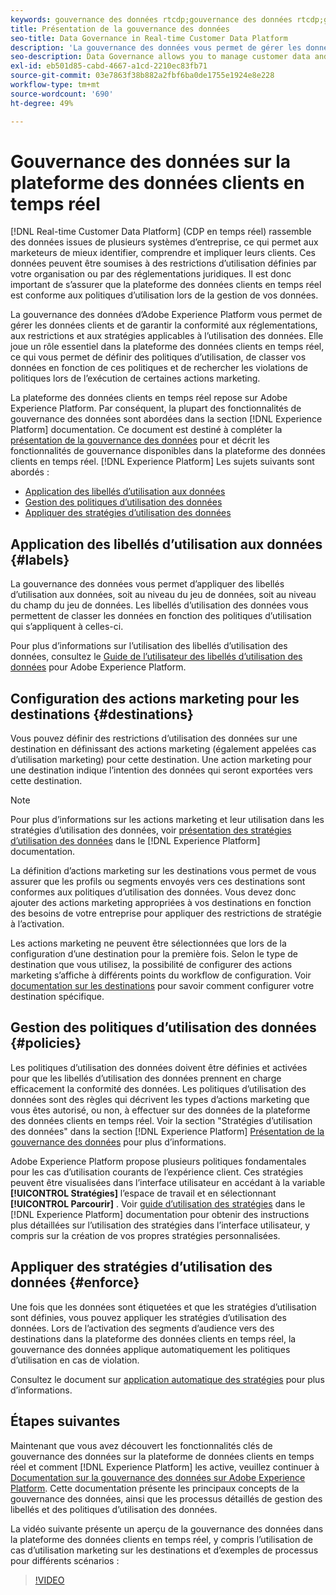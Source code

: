 ```yaml
---
keywords: gouvernance des données rtcdp;gouvernance des données rtcdp;gouvernance des données de profil client en temps réel
title: Présentation de la gouvernance des données
seo-title: Data Governance in Real-time Customer Data Platform
description: 'La gouvernance des données vous permet de gérer les données clients et de garantir la conformité aux réglementations, aux restrictions et aux politiques applicables à l’utilisation des données. '
seo-description: Data Governance allows you to manage customer data and ensure compliance with regulations, restrictions, and policies applicable to data use.
exl-id: eb501d85-cabd-4667-a1cd-2210ec83fb71
source-git-commit: 03e7863f38b882a2fbf6ba0de1755e1924e8e228
workflow-type: tm+mt
source-wordcount: '690'
ht-degree: 49%

---
```


# Gouvernance des données sur la plateforme des données clients en temps réel

[!DNL Real-time Customer Data Platform] (CDP en temps réel) rassemble des données issues de plusieurs systèmes d’entreprise, ce qui permet aux marketeurs de mieux identifier, comprendre et impliquer leurs clients. Ces données peuvent être soumises à des restrictions d’utilisation définies par votre organisation ou par des réglementations juridiques. Il est donc important de s’assurer que la plateforme des données clients en temps réel est conforme aux politiques d’utilisation lors de la gestion de vos données.

La gouvernance des données d’Adobe Experience Platform vous permet de gérer les données clients et de garantir la conformité aux réglementations, aux restrictions et aux stratégies applicables à l’utilisation des données. Elle joue un rôle essentiel dans la plateforme des données clients en temps réel, ce qui vous permet de définir des politiques d’utilisation, de classer vos données en fonction de ces politiques et de rechercher les violations de politiques lors de l’exécution de certaines actions marketing.

La plateforme des données clients en temps réel repose sur Adobe Experience Platform. Par conséquent, la plupart des fonctionnalités de gouvernance des données sont abordées dans la section [!DNL Experience Platform] documentation. Ce document est destiné à compléter la [présentation de la gouvernance des données](../../data-governance/home.md) pour et décrit les fonctionnalités de gouvernance disponibles dans la plateforme des données clients en temps réel. [!DNL Experience Platform] Les sujets suivants sont abordés :

* [Application des libellés d’utilisation aux données ](#labels)
* [Gestion des politiques d’utilisation des données ](#policies)
* [Appliquer des stratégies d’utilisation des données](#enforce)

## Application des libellés d’utilisation aux données {#labels}

La gouvernance des données vous permet d’appliquer des libellés d’utilisation aux données, soit au niveau du jeu de données, soit au niveau du champ du jeu de données. Les libellés d’utilisation des données vous permettent de classer les données en fonction des politiques d’utilisation qui s’appliquent à celles-ci.

Pour plus d’informations sur l’utilisation des libellés d’utilisation des données, consultez le [Guide de l’utilisateur des libellés d’utilisation des données](../../data-governance/labels/overview.md) pour Adobe Experience Platform.

## Configuration des actions marketing pour les destinations {#destinations}

Vous pouvez définir des restrictions d’utilisation des données sur une destination en définissant des actions marketing (également appelées cas d’utilisation marketing) pour cette destination. Une action marketing pour une destination indique l’intention des données qui seront exportées vers cette destination.

>[!NOTE]
>
>Pour plus d’informations sur les actions marketing et leur utilisation dans les stratégies d’utilisation des données, voir [présentation des stratégies d’utilisation des données](../../data-governance/policies/overview.md) dans le [!DNL Experience Platform] documentation.

La définition d’actions marketing sur les destinations vous permet de vous assurer que les profils ou segments envoyés vers ces destinations sont conformes aux politiques d’utilisation des données. Vous devez donc ajouter des actions marketing appropriées à vos destinations en fonction des besoins de votre entreprise pour appliquer des restrictions de stratégie à l’activation.

Les actions marketing ne peuvent être sélectionnées que lors de la configuration d’une destination pour la première fois. Selon le type de destination que vous utilisez, la possibilité de configurer des actions marketing s’affiche à différents points du workflow de configuration. Voir [documentation sur les destinations](../destinations/overview.md) pour savoir comment configurer votre destination spécifique.

## Gestion des politiques d’utilisation des données {#policies}

Les politiques d’utilisation des données doivent être définies et activées pour que les libellés d’utilisation des données prennent en charge efficacement la conformité des données. Les politiques d’utilisation des données sont des règles qui décrivent les types d’actions marketing que vous êtes autorisé, ou non, à effectuer sur des données de la plateforme des données clients en temps réel. Voir la section &quot;Stratégies d’utilisation des données&quot; dans la section [!DNL Experience Platform] [Présentation de la gouvernance des données](../../data-governance/home.md) pour plus d’informations.

Adobe Experience Platform propose plusieurs politiques fondamentales pour les cas d’utilisation courants de l’expérience client. Ces stratégies peuvent être visualisées dans l’interface utilisateur en accédant à la variable **[!UICONTROL Stratégies]** l’espace de travail et en sélectionnant **[!UICONTROL Parcourir]** . Voir [guide d’utilisation des stratégies](../../data-governance/policies/user-guide.md) dans le [!DNL Experience Platform] documentation pour obtenir des instructions plus détaillées sur l’utilisation des stratégies dans l’interface utilisateur, y compris sur la création de vos propres stratégies personnalisées.

## Appliquer des stratégies d’utilisation des données {#enforce}

Une fois que les données sont étiquetées et que les stratégies d’utilisation sont définies, vous pouvez appliquer les stratégies d’utilisation des données. Lors de l’activation des segments d’audience vers des destinations dans la plateforme des données clients en temps réel, la gouvernance des données applique automatiquement les politiques d’utilisation en cas de violation.

Consultez le document sur [application automatique des stratégies](../../data-governance/enforcement/auto-enforcement.md) pour plus d’informations.

## Étapes suivantes

Maintenant que vous avez découvert les fonctionnalités clés de gouvernance des données sur la plateforme de données clients en temps réel et comment [!DNL Experience Platform] les active, veuillez continuer à [Documentation sur la gouvernance des données sur Adobe Experience Platform](../../data-governance/home.md). Cette documentation présente les principaux concepts de la gouvernance des données, ainsi que les processus détaillés de gestion des libellés et des politiques d’utilisation des données.

La vidéo suivante présente un aperçu de la gouvernance des données dans la plateforme des données clients en temps réel, y compris l’utilisation de cas d’utilisation marketing sur les destinations et d’exemples de processus pour différents scénarios :

>[!VIDEO](https://video.tv.adobe.com/v/33631?quality=12&learn=on)
